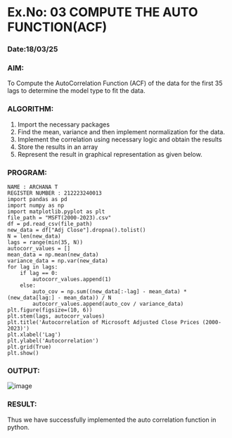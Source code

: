 # Ex.No: 03   COMPUTE THE AUTO FUNCTION(ACF)
### Date:18/03/25 

### AIM:
To Compute the AutoCorrelation Function (ACF) of the data for the first 35 lags to determine the model
type to fit the data.
### ALGORITHM:
1. Import the necessary packages
2. Find the mean, variance and then implement normalization for the data.
3. Implement the correlation using necessary logic and obtain the results
4. Store the results in an array
5. Represent the result in graphical representation as given below.
### PROGRAM:
```
NAME : ARCHANA T
REGISTER NUMBER : 212223240013
import pandas as pd
import numpy as np
import matplotlib.pyplot as plt
file_path = "MSFT(2000-2023).csv"  
df = pd.read_csv(file_path)
new_data = df["Adj Close"].dropna().tolist()
N = len(new_data)
lags = range(min(35, N))
autocorr_values = []
mean_data = np.mean(new_data)
variance_data = np.var(new_data)
for lag in lags:
    if lag == 0:
        autocorr_values.append(1)
    else:
        auto_cov = np.sum((new_data[:-lag] - mean_data) * (new_data[lag:] - mean_data)) / N
        autocorr_values.append(auto_cov / variance_data) 
plt.figure(figsize=(10, 6))
plt.stem(lags, autocorr_values)  
plt.title('Autocorrelation of Microsoft Adjusted Close Prices (2000-2023)')
plt.xlabel('Lag')
plt.ylabel('Autocorrelation')
plt.grid(True)
plt.show()
```


### OUTPUT:
![image](https://github.com/user-attachments/assets/743d96bf-f574-452c-9e2f-d0a22553dbc5)


### RESULT:  
Thus we have successfully implemented the auto correlation function in python.
